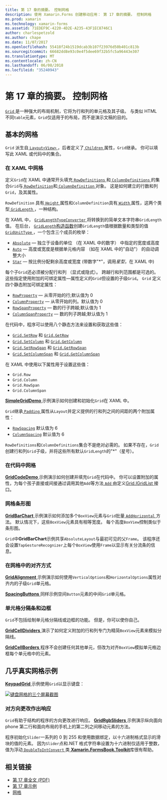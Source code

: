 ```yaml
---
title: 第 17 章的摘要。 控制网格
description: 使用 Xamarin.Forms 创建移动应用： 第 17 章的摘要。 控制网格
ms.prod: xamarin
ms.technology: xamarin-forms
ms.assetid: 71EDEF9C-4220-4D2E-A235-43F1EC8746C1
author: charlespetzold
ms.author: chape
ms.date: 11/07/2017
ms.openlocfilehash: 55418f24b1519dcab3b107f23976d50b401c813b
ms.sourcegitcommit: 66682dd8e93c0e4f5dee69f32b5fc5a96443e307
ms.translationtype: MT
ms.contentlocale: zh-CN
ms.lasthandoff: 06/08/2018
ms.locfileid: "35240943"
---
```

# <a name="summary-of-chapter-17-mastering-the-grid"></a>第 17 章的摘要。 控制网格

[ `Grid` ](https://developer.xamarin.com/api/type/Xamarin.Forms.Grid/)是一种强大的布局机制，它将为行和列的单元格及其子级。 与类似 HTML 不同`table`元素，`Grid`仅适用于的布局，而不是演示文稿的目的。

## <a name="the-basic-grid"></a>基本的网格

`Grid` 派生自[ `Layout<View>` ](https://developer.xamarin.com/api/type/Xamarin.Forms.Layout%3CT%3E/)，后者定义了[ `Children` ](https://developer.xamarin.com/api/property/Xamarin.Forms.Layout%3CT%3E.Children/)属性，`Grid`继承。 你可以填写此 XAML 或代码中的集合。

### <a name="the-grid-in-xaml"></a>在 XAML 中网格

定义`Grid`在 XAML 中通常开头填充[ `RowDefinitions` ](https://developer.xamarin.com/api/property/Xamarin.Forms.Grid.RowDefinitions/)和[ `ColumnDefinitions` ](https://developer.xamarin.com/api/property/Xamarin.Forms.Grid.ColumnDefinitions/)的集合`Grid`与[ `RowDefinition`](https://developer.xamarin.com/api/type/Xamarin.Forms.RowDefinition/)和[ `ColumnDefinition` ](https://developer.xamarin.com/api/type/Xamarin.Forms.ColumnDefinition/)对象。 这是如何建立的行数和列`Grid`，及其属性。

`RowDefinition` 具有[ `Height` ](https://developer.xamarin.com/api/property/Xamarin.Forms.RowDefinition.Height/)属性和`ColumnDefinition`具有[ `Width` ](https://developer.xamarin.com/api/property/Xamarin.Forms.ColumnDefinition.Width/)属性，这两个类型[ `GridLength` ](https://developer.xamarin.com/api/type/Xamarin.Forms.GridLength/)，一种结构。

在 XAML 中， [ `GridLengthTypeConverter` ](https://developer.xamarin.com/api/type/Xamarin.Forms.GridLengthTypeConverter/)将转换到的简单文本字符串`GridLength`值。 在后台， [ `GridLength`构造函数](https://developer.xamarin.com/api/constructor/Xamarin.Forms.GridLength.GridLength/p/System.Double/Xamarin.Forms.GridUnitType/)创建`GridLength`值根据数量和类型的值[ `GridUnitType` ](https://developer.xamarin.com/api/type/Xamarin.Forms.GridUnitType/)，一个包含三个成员的枚举：

- [`Absolute`](https://developer.xamarin.com/api/field/Xamarin.Forms.GridUnitType.Absolute/) &mdash; 独立于设备的单位 （在 XAML 中的数字） 中指定的宽度或高度
- [`Auto`](https://developer.xamarin.com/api/field/Xamarin.Forms.GridUnitType.Auto/) &mdash; 高度或宽度是根据单元格内容 （如在 XAML 中的"自动"） 的自动调整大小
- [`Star`](https://developer.xamarin.com/api/field/Xamarin.Forms.GridUnitType.Star/) &mdash; 按比例分配剩余高度或宽度 (带数字"\*"，调用*星型*，在 XAML 中)

每个子`Grid`还必须被分配行和列 （显式或隐式）。 跨越行和列范围都是可选的。 这些指定使用附加的可绑定属性&mdash;属性定义的`Grid`但设置的子级`Grid`。 `Grid` 定义四个静态附加可绑定属性：

- [`RowProperty`](https://developer.xamarin.com/api/field/Xamarin.Forms.Grid.RowProperty/) &mdash; 从零开始的行;默认值为 0
- [`ColumnProperty`](https://developer.xamarin.com/api/field/Xamarin.Forms.Grid.ColumnProperty/) &mdash; 从零开始的列。默认值为 0
- [`RowSpanProperty`](https://developer.xamarin.com/api/field/Xamarin.Forms.Grid.RowSpanProperty/) &mdash; 数的行子跨越;默认值为 1
- [`ColumnSpanProperty`](https://developer.xamarin.com/api/field/Xamarin.Forms.Grid.ColumnSpanProperty/) &mdash; 数的列子跨越;默认值为 1

在代码中，程序可以使用八个静态方法来设置和获取这些值：

- [`Grid.SetRow`](https://developer.xamarin.com/api/member/Xamarin.Forms.Grid.SetRow/p/Xamarin.Forms.BindableObject/System.Int32/) 和 [`Grid.GetRow`](https://developer.xamarin.com/api/member/Xamarin.Forms.Grid.GetRow/p/Xamarin.Forms.BindableObject/)
- [`Grid.SetColumn`](https://developer.xamarin.com/api/member/Xamarin.Forms.Grid.SetColumn/p/Xamarin.Forms.BindableObject/System.Int32/) 和 [`Grid.GetColumn`](https://developer.xamarin.com/api/member/Xamarin.Forms.Grid.GetColumn/p/Xamarin.Forms.BindableObject/)
- [`Grid.SetRowSpan`](https://developer.xamarin.com/api/member/Xamarin.Forms.Grid.SetRowSpan/p/Xamarin.Forms.BindableObject/System.Int32/) 和 [`Grid.GetRowSpan`](https://developer.xamarin.com/api/member/Xamarin.Forms.Grid.GetRowSpan/p/Xamarin.Forms.BindableObject/)
- [`Grid.SetColumnSpan`](https://developer.xamarin.com/api/member/Xamarin.Forms.Grid.SetColumnSpan/p/Xamarin.Forms.BindableObject/System.Int32/) 和 [`Grid.GetColumnSpan`](https://developer.xamarin.com/api/member/Xamarin.Forms.Grid.GetColumnSpan/p/Xamarin.Forms.BindableObject/)

在 XAML 中使用以下属性用于设置这些值：

- `Grid.Row`
- `Grid.Column`
- `Grid.RowSpan`
- `Grid.ColumnSpan`

[ **SimpleGridDemo** ](https://github.com/xamarin/xamarin-forms-book-samples/tree/master/Chapter17/SimpleGridDemo)示例演示如何创建和初始化`Grid`在 XAML 中。

`Grid`继承[ `Padding` ](https://developer.xamarin.com/api/property/Xamarin.Forms.Layout.Padding/)属性从`Layout`并定义提供的行和列之间的间距的两个附加属性：

- [`RowSpacing`](https://developer.xamarin.com/api/property/Xamarin.Forms.Grid.RowSpacing/) 默认值为 6
- [`ColumnSpacing`](https://developer.xamarin.com/api/property/Xamarin.Forms.Grid.ColumnSpacing/) 默认值为 6

`RowDefinitions`和`ColumnDefinitions`集合不是绝对必需的。 如果不存在，`Grid`创建行和列`Grid`子级，并将这些所有默认`GridLength`的"\*"（星号）。

### <a name="the-grid-in-code"></a>在代码中网格

[ **GridCodeDemo** ](https://github.com/xamarin/xamarin-forms-book-samples/tree/master/Chapter17/GridCodeDemo)示例演示如何创建并填充`Grid`在代码中。 你可以设置附加的属性，为每个孩子直接或间接通过调用其他`Add`等方法[ `Add` ](https://developer.xamarin.com/api/member/Xamarin.Forms.Grid+IGridList%3CT%3E.Add/p/Xamarin.Forms.View/System.Int32/System.Int32/System.Int32/System.Int32/)由定义[Grid.IGridList<T> ](https://developer.xamarin.com/api/type/Xamarin.Forms.Grid+IGridList%3CT%3E/)接口。

### <a name="the-grid-bar-chart"></a>网格条形图

[ **GridBarChart** ](https://github.com/xamarin/xamarin-forms-book-samples/tree/master/Chapter17/GridBarChart)示例演示如何添加多个`BoxView`元素与`Grid`批量[ `AddHorizontal` ](https://developer.xamarin.com/api/member/Xamarin.Forms.Grid+IGridList%3CT%3E.AddHorizontal/p/System.Collections.Generic.IEnumerable%7BXamarin.Forms.View%7D/)方法。 默认情况下，这些`BoxView`元素具有相等宽度。 每个高度`BoxView`控制类似于条形图。

`Grid`中**GridBarChart**示例共享`AbsoluteLayout`与最初可见的父`Frame`。 该程序还会设置`TapGestureRecognizer`上每个`BoxView`使用`Frame`以显示有关分流条的信息。

### <a name="alignment-in-the-grid"></a>在网格中的对齐方式

[ **GridAlignment** ](https://github.com/xamarin/xamarin-forms-book-samples/tree/master/Chapter17/GridAlignment)示例演示如何使用`VerticalOptions`和`HorizontalOptions`属性对齐内的子级`Grid`单元格。

[ **SpacingButtons** ](https://github.com/xamarin/xamarin-forms-book-samples/tree/master/Chapter17/SpacingButtons)同样示例空间`Button`元素的中间`Grid`单元格。

### <a name="cell-dividers-and-borders"></a>单元格分隔条和边框

`Grid`不包括绘制单元格分隔线或边框的功能。 但是，你可以使你自己。

[ **GridCellDividers** ](https://github.com/xamarin/xamarin-forms-book-samples/tree/master/Chapter17/GridCellDividers)演示了如何定义附加的行和列专门为精简`BoxView`元素来模拟分隔线。

[ **GridCellBorders** ](https://github.com/xamarin/xamarin-forms-book-samples/tree/master/Chapter17/GridCellBorders)程序不会创建任何其他单元，但改为对齐`BoxView`模拟单元格边框每个单元格中的元素。

## <a name="almost-real-life-grid-examples"></a>几乎真实网格示例

[ **KeypadGrid** ](https://github.com/xamarin/xamarin-forms-book-samples/tree/master/Chapter17/KeypadGrid)示例使用`Grid`以显示键盘：

[![键盘网格的三个屏幕截图](images/ch17fg12-small.png "键盘网格")](images/ch17fg12-large.png#lightbox "键盘网格")

### <a name="responding-to-orientation-changes"></a>对方向更改作出响应

`Grid`有助于结构的程序的方向更改进行响应。 [ **GridRgbSliders** ](https://github.com/xamarin/xamarin-forms-book-samples/tree/master/Chapter17/GridRgbSliders)示例演示纵向面向 phone 第二行和面向布局的手机上的第二列之间移动元素的方法。

程序初始化`Slider`一系列的 0 到 255 和使用数据绑定，以十六进制格式显示的滑块的值的元素。 因为`Slider`点和.NET 格式字符串设置为十六进制仅适用于整数，值为浮动[ `DoubleToIntConvert` ](https://github.com/xamarin/xamarin-forms-book-samples/blob/master/Libraries/Xamarin.FormsBook.Toolkit/Xamarin.FormsBook.Toolkit/DoubleToIntConverter.cs)类[ **Xamarin.FormsBook.Toolkit**](https://github.com/xamarin/xamarin-forms-book-samples/tree/master/Libraries/Xamarin.FormsBook.Toolkit)库很有帮助。



## <a name="related-links"></a>相关链接

- [第 17 章全文 (PDF)](https://download.xamarin.com/developer/xamarin-forms-book/XamarinFormsBook-Ch17-Apr2016.pdf)
- [第 17 章示例](https://github.com/xamarin/xamarin-forms-book-samples/tree/master/Chapter17)
- [网格](~/xamarin-forms/user-interface/layouts/grid.md)
